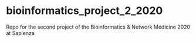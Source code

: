 # bioinformatics_project_2_2020

Repo for the second project of the Bioinformatics & Network Medicine 2020 at Sapienza